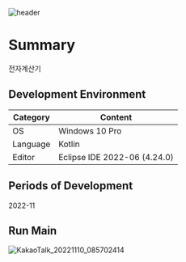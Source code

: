 ![header](https://capsule-render.vercel.app/api?type=waving&color=auto&height=300&section=header&text=Calculator&fontSize=90&animation=fadeIn&fontAlignY=38&desc=SuHwa&descAlignY=60&descAlign=62)
# Summary
전자계산기

## Development Environment
| Category | Content |
| --- | --- |
| OS | Windows 10 Pro |
| Language | Kotlin |
| Editor | Eclipse IDE 2022-06 (4.24.0) |

## Periods of Development
2022-11

## Run Main
![KakaoTalk_20221110_085702414](https://user-images.githubusercontent.com/115531871/200967514-2d9750fb-3ee6-4fe1-87c7-83506cba1b8e.gif)

